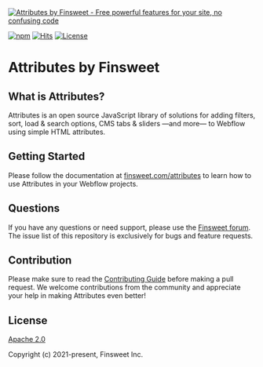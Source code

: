 <a target="_blank" href="https://finsweet.com/attributes">
	<picture>
		<img src="https://cdn.prod.website-files.com/648b0184fc925cdf643d8b74/681bae7059f00e0e5d4e5c97_banner-attributes.png" alt="Attributes by Finsweet - Free powerful features for your site, no confusing code" />
	</picture>
</a>

[![npm](https://img.shields.io/npm/v/@finsweet/attributes.svg)](https://www.npmjs.com/package/@finsweet/attributes) [![Hits](https://img.shields.io/jsdelivr/npm/hm/@finsweet/attributes)](https://www.npmjs.com/package/@finsweet/attributes) [![License](https://img.shields.io/npm/l/@finsweet/attributes.svg)](LICENSE.md)

# Attributes by Finsweet

## What is Attributes?

Attributes is an open source JavaScript library of solutions for adding filters, sort, load & search options, CMS tabs & sliders —and more— to Webflow using simple HTML attributes.

## Getting Started

Please follow the documentation at [finsweet.com/attributes](https://www.finsweet.com/attributes) to learn how to use Attributes in your Webflow projects.

## Questions

If you have any questions or need support, please use the [Finsweet forum](https://forum.finsweet.com/). The issue list of this repository is exclusively for bugs and feature requests.

## Contribution

Please make sure to read the [Contributing Guide](CONTRIBUTING.md) before making a pull request. We welcome contributions from the community and appreciate your help in making Attributes even better!

## License

[Apache 2.0](LICENSE.md)

Copyright (c) 2021-present, Finsweet Inc.
